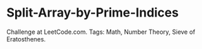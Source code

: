 # Split-Array-by-Prime-Indices
Challenge at LeetCode.com. Tags: Math, Number Theory, Sieve of Eratosthenes.

